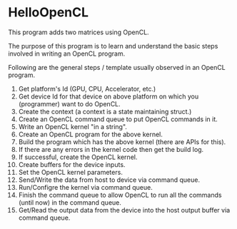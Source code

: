 # HelloOpenCL
This program adds two matrices using OpenCL.

The purpose of this program is to learn and understand the basic steps involved in writing an OpenCL program.

Following are the general steps / template usually observed in an OpenCL program.

1. Get platform's Id (GPU, CPU, Accelerator, etc.)
2. Get device Id for that device on above platform on which you (programmer) want to do OpenCL.
3. Create the context (a context is a state maintaining struct.)
4. Create an OpenCL command queue to put OpenCL commands in it.
5. Write an OpenCL kernel "in a string".
6. Create an OpenCL program for the above kernel.
7. Build the program which has the above kernel (there are APIs for this).
8. If there are any errors in the kernel code then get the build log.
9. If successful, create the OpenCL kernel.
10. Create buffers for the device inputs.
11. Set the OpenCL kernel parameters.
12. Send/Write the data from host to device via command queue.
13. Run/Configre the kernel via command queue.
14. Finish the command queue to allow OpenCL to run all the commands (until now) in the command queue.
15. Get/Read the output data from the device into the host output buffer via command queue.
    
    

